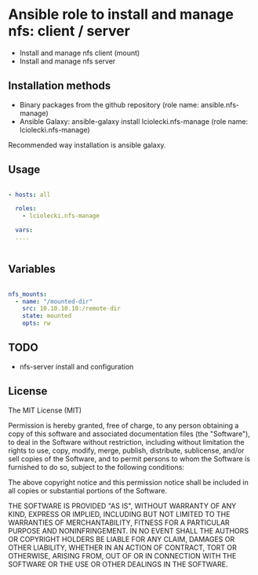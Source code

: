 Ansible role to install and manage nfs: client / server
=======================================================

* Install and manage nfs client (mount)
* Install and manage nfs server

Installation methods
--------------------
* Binary packages from the github repository (role name: ansible.nfs-manage)
* Ansible Galaxy: ansible-galaxy install lciolecki.nfs-manage (role name: lciolecki.nfs-manage) 
 
Recommended way installation is ansible galaxy.

Usage
-----

```yaml

- hosts: all

  roles:
    - lciolecki.nfs-manage

  vars:
  ....
  
```


Variables
---------

```yaml

nfs_mounts: 
  - name: "/mounted-dir"
    src: 10.10.10.10:/remote-dir
    state: mounted
    opts: rw

```

TODO
----

* nfs-server install and configuration

License
-------
The MIT License (MIT)

Permission is hereby granted, free of charge, to any person obtaining a copy
of this software and associated documentation files (the "Software"), to deal
in the Software without restriction, including without limitation the rights
to use, copy, modify, merge, publish, distribute, sublicense, and/or sell
copies of the Software, and to permit persons to whom the Software is
furnished to do so, subject to the following conditions:

The above copyright notice and this permission notice shall be included in
all copies or substantial portions of the Software.

THE SOFTWARE IS PROVIDED "AS IS", WITHOUT WARRANTY OF ANY KIND, EXPRESS OR
IMPLIED, INCLUDING BUT NOT LIMITED TO THE WARRANTIES OF MERCHANTABILITY,
FITNESS FOR A PARTICULAR PURPOSE AND NONINFRINGEMENT. IN NO EVENT SHALL THE
AUTHORS OR COPYRIGHT HOLDERS BE LIABLE FOR ANY CLAIM, DAMAGES OR OTHER
LIABILITY, WHETHER IN AN ACTION OF CONTRACT, TORT OR OTHERWISE, ARISING FROM,
OUT OF OR IN CONNECTION WITH THE SOFTWARE OR THE USE OR OTHER DEALINGS IN
THE SOFTWARE.

